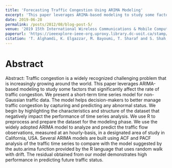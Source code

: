 ```yaml
---
title: 'Forecasting Traffic Congestion Using ARIMA Modeling'
excerpt: 'This paper leverages ARIMA-based modeling to study some factors that significantly affect the rate of traffic congestion. We present a short-term time series model for non-Gaussian traffic data. The model helps decision-makers to better manage traffic congestion by capturing and predicting any abnormal status. We begin by highlighting the characteristics and structure of the dataset that negatively impact the performance of time series analysis.'
date: 2019-06-28
permalink: /posts/2012/08/blog-post-5/
venue: '2019 15th International Wireless Communications & Mobile Computing Conference (IWCMC)'
paperurl: 'https://ieeexplore-ieee-org.uproxy.library.dc-uoit.ca/stamp/stamp.jsp?tp=&arnumber=8766698'
citation: 'T. Alghamdi, K. Elgazzar, M. Bayoumi, T. Sharaf and S. Shah, "Forecasting Traffic Congestion Using ARIMA Modeling," 2019 15th International Wireless Communications & Mobile Computing Conference (IWCMC), Tangier, Morocco, 2019, pp. 1227-1232, doi: 10.1109/IWCMC.2019.8766698.'
---
```

Abstract
======
Abstract:
Traffic congestion is a widely recognized challenging problem that is increasingly growing around the world. This paper leverages ARIMA-based modeling to study some factors that significantly affect the rate of traffic congestion. We present a short-term time series model for non-Gaussian traffic data. The model helps decision-makers to better manage traffic congestion by capturing and predicting any abnormal status. We begin by highlighting the characteristics and structure of the dataset that negatively impact the performance of time series analysis. We use R to preprocess and prepare the dataset for the modeling phase. We use the widely adopted ARIMA model to analyze and predict the traffic flow observations, measured at an hourly-basis, in a designated area of study in California, USA. Several ARIMA models are built using ACF and PACF analysis of the traffic time series to compare with the model suggested by the auto.arima function provided by the R language that uses random walk with drift. The residual obtained from our model demonstrates high performance in predicting future traffic status.
